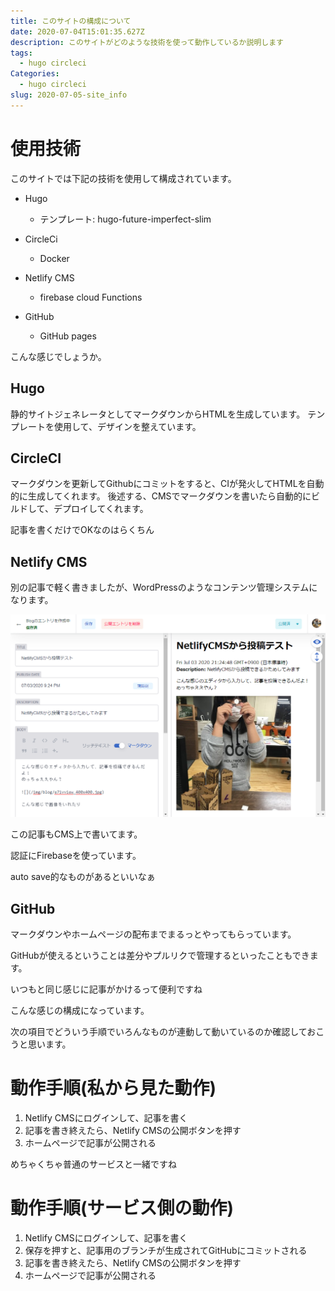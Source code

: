 ```yaml
---
title: このサイトの構成について
date: 2020-07-04T15:01:35.627Z
description: このサイトがどのような技術を使って動作しているか説明します
tags:
  - hugo circleci
Categories:
  - hugo circleci
slug: 2020-07-05-site_info
---
```

# 使用技術

このサイトでは下記の技術を使用して構成されています。

* Hugo

  * テンプレート: hugo-future-imperfect-slim
* CircleCi

  * Docker
* Netlify CMS

  * firebase cloud Functions
* GitHub

  * GitHub pages

こんな感じでしょうか。

## Hugo

静的サイトジェネレータとしてマークダウンからHTMLを生成しています。
テンプレートを使用して、デザインを整えています。

## CircleCI

マークダウンを更新してGithubにコミットをすると、CIが発火してHTMLを自動的に生成してくれます。
後述する、CMSでマークダウンを書いたら自動的にビルドして、デプロイしてくれます。

記事を書くだけでOKなのはらくちん

## Netlify CMS

別の記事で軽く書きましたが、WordPressのようなコンテンツ管理システムになります。

![](/img/blog/2020-07-04_23h42_31.png)

この記事もCMS上で書いてます。

認証にFirebaseを使っています。

auto save的なものがあるといいなぁ

## GitHub

マークダウンやホームページの配布までまるっとやってもらっています。

GitHubが使えるということは差分やプルリクで管理するといったこともできます。

いつもと同じ感じに記事がかけるって便利ですね

こんな感じの構成になっています。

次の項目でどういう手順でいろんなものが連動して動いているのか確認しておこうと思います。

# 動作手順(私から見た動作)

1. Netlify CMSにログインして、記事を書く
2. 記事を書き終えたら、Netlify CMSの公開ボタンを押す
3. ホームページで記事が公開される

めちゃくちゃ普通のサービスと一緒ですね

# 動作手順(サービス側の動作)

1. Netlify CMSにログインして、記事を書く
2. 保存を押すと、記事用のブランチが生成されてGitHubにコミットされる
2. 記事を書き終えたら、Netlify CMSの公開ボタンを押す
3. ホームページで記事が公開される